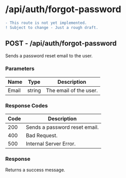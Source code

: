 # /api/auth/forgot-password

```diff
- This route is not yet implemented.
! Subject to change - Just a rough draft.
```

## POST - /api/auth/forgot-password

Sends a password reset email to the user.

### Parameters

| Name  | Type   | Description            |
|-------|--------|------------------------|
| Email | string | The email of the user. |

### Response Codes

| Code | Description                   |
|------|-------------------------------|
| 200  | Sends a password reset email. |
| 400  | Bad Request.                  |
| 500  | Internal Server Error.        |

### Response

Returns a success message.